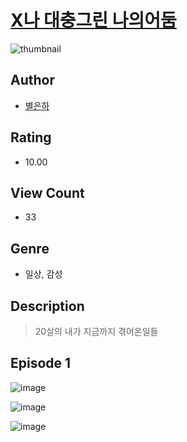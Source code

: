 # [X나 대충그린 나의어둠](https://comic.naver.com/challenge/list?titleId=811119)
![thumbnail](https://image-comic.pstatic.net/user_contents_data/challenge_comic/2023/05/25/353349/upload_3977298828413909350_480x623.jpeg)

## Author
- [별은하](https://comic.naver.com/artistTitle?id=353349)

## Rating
- 10.00

## View Count
- 33

## Genre
- 일상, 감성

## Description
> 20살의 내가 지금까지 겪어온일들


## Episode 1
![image](https://image-comic.pstatic.net/user_contents_data/challenge_comic/2023/05/25/353349/upload_4121182010913207140.jpeg)

![image](https://image-comic.pstatic.net/user_contents_data/challenge_comic/2023/05/25/353349/upload_3761968285041768801.jpeg)

![image](https://image-comic.pstatic.net/user_contents_data/challenge_comic/2023/05/25/353349/upload_7148448895179503926.jpeg)
